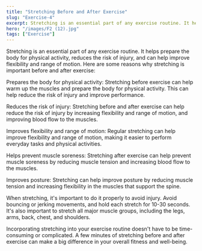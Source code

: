 ```yaml
---
title: "Stretching Before and After Exercise"
slug: "Exercise-4"
excerpt: Stretching is an essential part of any exercise routine. It helps prepare the body for physical activity, reduces the risk of injury, and can help improve flexibility and range of motion. 
hero: "/images/F2 (12).jpg"
tags: ["Exercise"]
---
```


Stretching is an essential part of any exercise routine. It helps prepare the body for physical activity, reduces the risk of injury, and can help improve flexibility and range of motion. Here are some reasons why stretching is important before and after exercise:

Prepares the body for physical activity: Stretching before exercise can help warm up the muscles and prepare the body for physical activity. This can help reduce the risk of injury and improve performance.

Reduces the risk of injury: Stretching before and after exercise can help reduce the risk of injury by increasing flexibility and range of motion, and improving blood flow to the muscles.

Improves flexibility and range of motion: Regular stretching can help improve flexibility and range of motion, making it easier to perform everyday tasks and physical activities.

Helps prevent muscle soreness: Stretching after exercise can help prevent muscle soreness by reducing muscle tension and increasing blood flow to the muscles.

Improves posture: Stretching can help improve posture by reducing muscle tension and increasing flexibility in the muscles that support the spine.

When stretching, it's important to do it properly to avoid injury. Avoid bouncing or jerking movements, and hold each stretch for 10-30 seconds. It's also important to stretch all major muscle groups, including the legs, arms, back, chest, and shoulders.

Incorporating stretching into your exercise routine doesn't have to be time-consuming or complicated. A few minutes of stretching before and after exercise can make a big difference in your overall fitness and well-being.